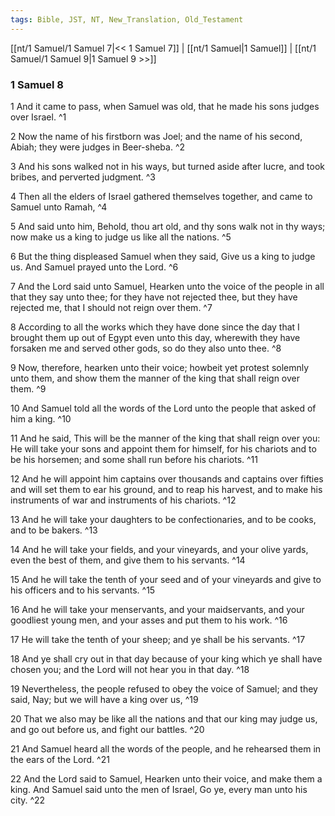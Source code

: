 ```yaml
---
tags: Bible, JST, NT, New_Translation, Old_Testament
---
```


[[nt/1 Samuel/1 Samuel 7|<< 1 Samuel 7]] | [[nt/1 Samuel|1 Samuel]] | [[nt/1 Samuel/1 Samuel 9|1 Samuel 9 >>]]

### 1 Samuel 8

1 And it came to pass, when Samuel was old, that he made his sons judges over Israel.  ^1

2 Now the name of his firstborn was Joel; and the name of his second, Abiah; they were judges in Beer-sheba.  ^2

3 And his sons walked not in his ways, but turned aside after lucre, and took bribes, and perverted judgment.  ^3

4 Then all the elders of Israel gathered themselves together, and came to Samuel unto Ramah,  ^4

5 And said unto him, Behold, thou art old, and thy sons walk not in thy ways; now make us a king to judge us like all the nations.  ^5

6 But the thing displeased Samuel when they said, Give us a king to judge us. And Samuel prayed unto the Lord.  ^6

7 And the Lord said unto Samuel, Hearken unto the voice of the people in all that they say unto thee; for they have not rejected thee, but they have rejected me, that I should not reign over them.  ^7

8 According to all the works which they have done since the day that I brought them up out of Egypt even unto this day, wherewith they have forsaken me and served other gods, so do they also unto thee.  ^8

9 Now, therefore, hearken unto their voice; howbeit yet protest solemnly unto them, and show them the manner of the king that shall reign over them.  ^9

10 And Samuel told all the words of the Lord unto the people that asked of him a king.  ^10

11 And he said, This will be the manner of the king that shall reign over you: He will take your sons and appoint them for himself, for his chariots and to be his horsemen; and some shall run before his chariots.  ^11

12 And he will appoint him captains over thousands and captains over fifties and will set them to ear his ground, and to reap his harvest, and to make his instruments of war and instruments of his chariots.  ^12

13 And he will take your daughters to be confectionaries, and to be cooks, and to be bakers.  ^13

14 And he will take your fields, and your vineyards, and your olive yards, even the best of them, and give them to his servants.  ^14

15 And he will take the tenth of your seed and of your vineyards and give to his officers and to his servants.  ^15

16 And he will take your menservants, and your maidservants, and your goodliest young men, and your asses and put them to his work.  ^16

17 He will take the tenth of your sheep; and ye shall be his servants.  ^17

18 And ye shall cry out in that day because of your king which ye shall have chosen you; and the Lord will not hear you in that day.  ^18

19 Nevertheless, the people refused to obey the voice of Samuel; and they said, Nay; but we will have a king over us,  ^19

20 That we also may be like all the nations and that our king may judge us, and go out before us, and fight our battles.  ^20

21 And Samuel heard all the words of the people, and he rehearsed them in the ears of the Lord.  ^21

22 And the Lord said to Samuel, Hearken unto their voice, and make them a king. And Samuel said unto the men of Israel, Go ye, every man unto his city.  ^22

 
